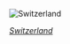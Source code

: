 
![Switzerland](https://www.gstatic.com/prettyearth/assets/full/5749.jpg)

*[Switzerland](https://www.google.com/maps/@45.981218,7.681332,14z/data=!3m1!1e3)*
